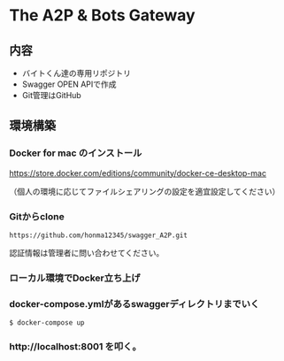 # The A2P & Bots Gateway

## 内容
- バイトくん達の専用リポジトリ
- Swagger OPEN APIで作成
- Git管理はGitHub

環境構築
-----------
### Docker for mac のインストール
https://store.docker.com/editions/community/docker-ce-desktop-mac

（個人の環境に応じてファイルシェアリングの設定を適宜設定してください）

### Gitからclone
`https://github.com/honma12345/swagger_A2P.git`

認証情報は管理者に問い合わせてください。

### ローカル環境でDocker立ち上げ

### docker-compose.ymlがあるswaggerディレクトリまでいく
```
$ docker-compose up
```
### http://localhost:8001 を叩く。